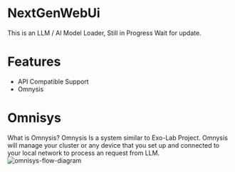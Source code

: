 # NextGenWebUi
This is an LLM / AI Model Loader,
Still in Progress Wait for update.






# Features
- API Compatible Support
- Omnysis
# Omnisys
What is Omnysis? 
Omnysis Is a system similar to Exo-Lab Project. Omnysis will manage your cluster or any device that you set up and connected to your local network to process an request from LLM. 
![omnisys-flow-diagram](https://github.com/user-attachments/assets/6e97ce26-d9b2-4f4a-8e9b-d44b1c2b7e0f)
